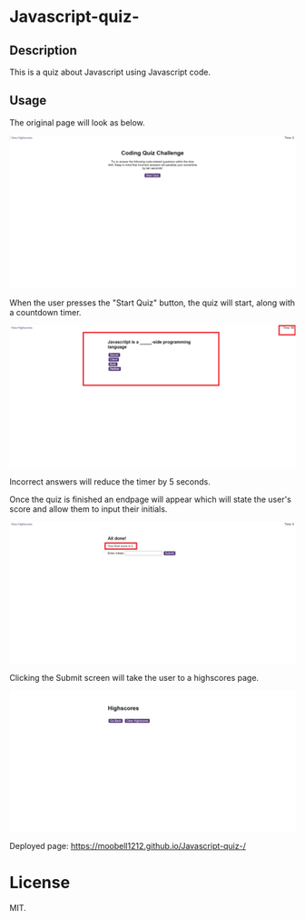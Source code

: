 # Javascript-quiz-

## Description

This is a quiz about Javascript using Javascript code. 

## Usage

The original page will look as below.

<img src="./assets/images/StartScreen.png">

When the user presses the "Start Quiz" button, the quiz will start, along with a countdown timer. 

<img src="./assets/images/Questions.png">

Incorrect answers will reduce the timer by 5 seconds.

Once the quiz is finished an endpage will appear which will state the user's score and allow them to input their initials.

<img src="./assets/images/EndScreen.png">

Clicking the Submit screen will take the user to a highscores page.

<img src="./assets/images/Highscores.png">

Deployed page: https://moobell1212.github.io/Javascript-quiz-/

# License

MIT.




